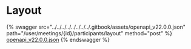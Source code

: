 # Layout

{% swagger src="../../../../../../../../.gitbook/assets/openapi_v22.0.0.json" path="/user/meetings/{id}/participants/layout" method="post" %}
[openapi_v22.0.0.json](../../../../../../../../.gitbook/assets/openapi_v22.0.0.json)
{% endswagger %}

